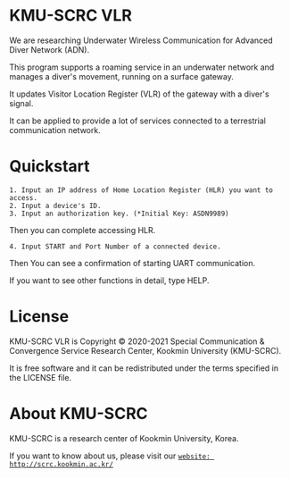 # KMU-SCRC VLR

We are researching Underwater Wireless Communication for Advanced Diver Network (ADN).

This program supports a roaming service in an underwater network and manages a diver's movement, running on a surface gateway.

It updates Visitor Location Register (VLR) of the gateway with a diver's signal.

It can be applied to provide a lot of services connected to a terrestrial communication network.



# Quickstart

```
1. Input an IP address of Home Location Register (HLR) you want to access.
2. Input a device's ID.
3. Input an authorization key. (*Initial Key: ASDN9989)
```

Then you can complete accessing HLR.

```
4. Input START and Port Number of a connected device.
```

Then You can see a confirmation of starting UART communication.

If you want to see other functions in detail, type HELP.



# License

KMU-SCRC VLR is Copyright © 2020-2021 Special Communication & Convergence Service Research Center, Kookmin University (KMU-SCRC).

It is free software and it can be redistributed under the terms specified in the LICENSE file.



# About KMU-SCRC

KMU-SCRC is a research center of Kookmin University, Korea.

If you want to know about us, please visit our [```website: http://scrc.kookmin.ac.kr/```](http://scrc.kookmin.ac.kr/)
